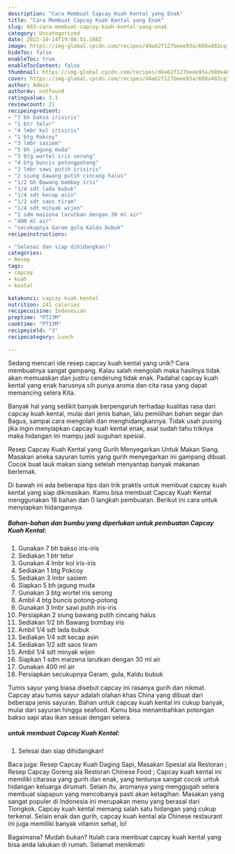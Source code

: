```yaml
---
description: "Cara Membuat Capcay Kuah Kental yang Enak"
title: "Cara Membuat Capcay Kuah Kental yang Enak"
slug: 683-cara-membuat-capcay-kuah-kental-yang-enak
category: Uncategorized
date: 2022-10-14T19:08:51.188Z
image: https://img-global.cpcdn.com/recipes/d4a62f127beee93a/680x482cq70/capcay-kuah-kental-foto-resep-utama.jpg
hideToc: false
enableToc: true
enableTocContent: false
thumbnail: https://img-global.cpcdn.com/recipes/d4a62f127beee93a/680x482cq70/capcay-kuah-kental-foto-resep-utama.jpg
cover: https://img-global.cpcdn.com/recipes/d4a62f127beee93a/680x482cq70/capcay-kuah-kental-foto-resep-utama.jpg
author: Admin
authorAv: notfound
ratingvalue: 3.1
reviewcount: 21
recipeingredient:
- "7 bh bakso irisiris"
- "1 btr telur"
- "4 lmbr kol irisiris"
- "1 btg Pokcoy"
- "3 lmbr sasiem"
- "5 bh jagung muda"
- "3 btg wortel iris serong"
- "4 btg buncis potongpotong"
- "3 lmbr sawi putih irisiris"
- "2 siung bawang putih cincang halus"
- "1/2 bh Bawang bombay iris"
- "1/4 sdt lada bubuk"
- "1/4 sdt kecap asin"
- "1/2 sdt saos tiram"
- "1/4 sdt minyak wijen"
- "1 sdm maizena larutkan dengan 30 ml air"
- "400 ml air"
- "secukupnya Garam gula Kaldu bubuk"
recipeinstructions:

- "Selesai dan siap dihidangkan!"
categories:
- Resep
tags:
- capcay
- kuah
- kental

katakunci: capcay kuah kental 
nutrition: 241 calories
recipecuisine: Indonesian
preptime: "PT23M"
cooktime: "PT33M"
recipeyield: "3"
recipecategory: Lunch

---
```





Sedang mencari ide resep capcay kuah kental yang unik? Cara membuatnya sangat gampang. Kalau salah mengolah maka hasilnya tidak akan memuaskan dan justru cenderung tidak enak. Padahal capcay kuah kental yang enak harusnya sih punya aroma dan cita rasa yang dapat memancing selera Kita.





Banyak hal yang sedikit banyak berpengaruh terhadap kualitas rasa dari capcay kuah kental, mulai dari jenis bahan, lalu pemilihan bahan segar dan Bagus, sampai cara mengolah dan menghidangkannya. Tidak usah pusing jika ingin menyiapkan capcay kuah kental enak,      asal sudah tahu triknya maka hidangan ini mampu jadi suguhan spesial.














Resep Capcay Kuah Kental yang Gurih Menyegarkan Untuk Makan Siang. Masakan aneka sayuran tumis yang gurih menyegarkan ini gampang dibuat. Cocok buat lauk makan siang setelah menyantap banyak makanan berlemak.






Di bawah ini ada beberapa tips dan trik praktis untuk membuat capcay kuah kental yang siap dikreasikan. Kamu bisa membuat Capcay Kuah Kental menggunakan 18 bahan dan 0 langkah pembuatan. Berikut ini cara untuk menyiapkan hidangannya.

<!--inarticleads1-->

##### Bahan-bahan dan bumbu yang diperlukan untuk pembuatan Capcay Kuah Kental:

1. Gunakan 7 bh bakso iris-iris
1. Sediakan 1 btr telur
1. Gunakan 4 lmbr kol iris-iris
1. Sediakan 1 btg Pokcoy
1. Sediakan 3 lmbr sasiem
1. Siapkan 5 bh jagung muda
1. Gunakan 3 btg wortel iris serong
1. Ambil 4 btg buncis potong-potong
1. Gunakan 3 lmbr sawi putih iris-iris
1. Persiapkan 2 siung bawang putih cincang halus
1. Sediakan 1/2 bh Bawang bombay iris
1. Ambil 1/4 sdt lada bubuk
1. Sediakan 1/4 sdt kecap asin
1. Sediakan 1/2 sdt saos tiram
1. Ambil 1/4 sdt minyak wijen
1. Siapkan 1 sdm maizena larutkan dengan 30 ml air
1. Gunakan 400 ml air
1. Persiapkan secukupnya Garam, gula, Kaldu bubuk


Tumis sayur yang biasa disebut capcay ini rasanya gurih dan nikmat. Capcay atau tumis sayur adalah olahan khas China yang dibuat dari beberapa jenis sayuran. Bahan untuk capcay kuah kental ini cukup banyak, mulai dari sayuran hingga seafood. Kamu bisa menambahkan potongan bakso sapi atau ikan sesuai dengan selera. 

<!--inarticleads2-->

#####  untuk membuat Capcay Kuah Kental:


1. Selesai dan siap dihidangkan!

Baca juga: Resep Capcay Kuah Daging Sapi, Masakan Spesial ala Restoran ; Resep Capcay Goreng ala Restoran Chinese Food ; Capcay kuah kental ini memiliki citarasa yang gurih dan enak, yang tentunya sangat cocok untuk hidangan keluarga dirumah. Selain itu, aromanya yang menggugah selera membuat siapapun yang mencobanya pasti akan ketagihan. Masakan yang sangat populer di Indonesia ini merupakan menu yang berasal dari Tiongkok. Capcay kuah kental memang salah satu hidangan yang cukup terkenal. Selain enak dan gurih, capcay kuah kental ala Chinese restaurant ini juga memiliki banyak vitamin sehat, lo! 

Bagaimana? Mudah bukan? Itulah cara membuat capcay kuah kental yang bisa anda lakukan di rumah. Selamat menikmati
